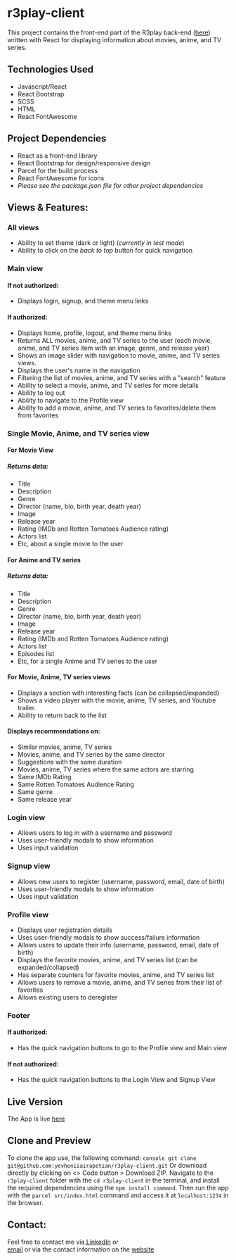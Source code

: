 # r3play-client
This project contains the front-end part of the R3play back-end ([here](https://github.com/yevheniiairapetian/r3play)) written with React for displaying information about movies, anime, and TV series.

## Technologies Used
- Javascript/React
- React Bootstrap
- SCSS
- HTML
- React FontAwesome

## Project Dependencies
- React as a front-end library
- React Bootstrap for design/responsive design
- Parcel for the build process
- React FontAwesome for icons
- _Please see the package.json file for other project dependencies_

## Views & Features:
### All views
- Ability to set theme (dark or light) (_currently in test mode_)
- Ability to click on the _back to top_ button for quick navigation


### Main view
#### If not authorized:
- Displays login, signup, and theme menu links
#### If authorized:
- Displays home, profile, logout, and theme menu links
- Returns ALL movies, anime, and TV series to the user (each movie, anime, and TV series item with an image, genre, and release year)
- Shows an image slider with navigation to movie, anime, and TV series views.
- Displays the user's name in the navigation
- Filtering the list of movies, anime, and TV series with a "search" feature
- Ability to select a movie, anime, and TV series for more details
- Ability to log out
- Ability to navigate to the Profile view
- Ability to add a movie, anime, and TV series to favorites/delete them from favorites
### Single Movie, Anime, and TV series view
#### For Movie View
##### Returns data:
- Title
- Description
- Genre
- Director (name, bio, birth year, death year)
- Image
- Release year
- Rating (IMDb and Rotten Tomatoes Audience rating)
- Actors list
- Etc, about a single movie to the user
#### For Anime and TV series
##### Returns data:
- Title
- Description
- Genre
- Director (name, bio, birth year, death year)
- Image
- Release year
- Rating (IMDb and Rotten Tomatoes Audience rating)
- Actors list
- Episodes list
- Etc, for a single Anime and TV series to the user
#### For Movie, Anime, TV series views
- Displays a section with interesting facts (can be collapsed/expanded)
- Shows a video player with the movie, anime, TV series, and Youtube trailer.
- Ability to return back to the list
#### Displays recommendations on:
- Similar movies, anime, TV series
- Movies, anime, and TV series by the same director 
- Suggestions with the same duration
- Movies, anime, TV series where the same actors are starring
- Same IMDb Rating
- Same Rotten Tomatoes Audience Rating
- Same genre
- Same release year
### Login view
- Allows users to log in with a username and password
- Uses user-friendly modals to show information
- Uses input validation
### Signup view
- Allows new users to register (username, password, email, date of birth)
- Uses user-friendly modals to show information
- Uses input validation

### Profile view
- Displays user registration details
- Uses user-friendly modals to show success/failure information
- Allows users to update their info (username, password, email, date of birth)
- Displays the favorite movies, anime, and TV series list (can be expanded/collapsed)
- Has separate counters for favorite movies, anime, and TV series list
- Allows users to remove a movie, anime, and TV series from their list of favorites
- Allows existing users to deregister

### Footer
#### If authorized:
- Has the quick navigation buttons to go to the Profile view and Main view
#### If not authorized:
- Has the quick navigation buttons to the Login View and Signup View

## Live Version
The App is live [here](https://r3play.netlify.app/)

## Clone and Preview
To clone the app use, the following command: `console git clone git@github.com:yevheniiairapetian/r3play-client.git` Or download directly by clicking on <> Code button > Download ZIP. Navigate to the ```r3play-client``` folder with the ```cd r3play-client``` in the terminal, and install the required dependencies using the `npm install command`. Then run the app with the ```parcel src/index.html``` command and access it at ```localhost:1234``` in the browser.

## Contact:
Feel free to contact me via[ LinkedIn](https://www.linkedin.com/in/yevhenii-airapetian/) or  
[email](mailto:sonkozhenia11@gmail.com) or 
via the contact information on the [website](https://yevheniiairapetian.github.io/portfolio-website/contact.html) 
